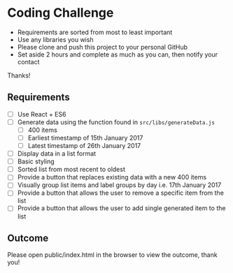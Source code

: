 # Coding Challenge

- Requirements are sorted from most to least important
- Use any libraries you wish
- Please clone and push this project to your personal GitHub
- Set aside 2 hours and complete as much as you can, then notify your contact

Thanks!

## Requirements

- [ ] Use React + ES6
- [ ] Generate data using the function found in `src/libs/generateData.js`
  - [ ] 400 items
  - [ ] Earliest timestamp of 15th January 2017
  - [ ] Latest timestamp of 26th January 2017
- [ ] Display data in a list format
- [ ] Basic styling
- [ ] Sorted list from most recent to oldest
- [ ] Provide a button that replaces existing data with a new 400 items
- [ ] Visually group list items and label groups by day i.e. 17th January 2017
- [ ] Provide a button that allows the user to remove a specific item from the list
- [ ] Provide a button that allows the user to add single generated item to the list

## Outcome

Please open public/index.html in the browser to view the outcome, thank you!
